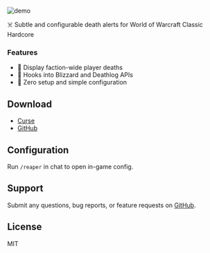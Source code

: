 ![demo](https://i.imgur.com/SEbpjpI.gif)

☠️ Subtle and configurable death alerts for World of Warcraft Classic Hardcore

### Features
* 📢 Display faction-wide player deaths
* 🤝 Hooks into Blizzard and Deathlog APIs
* 🚀 Zero setup and simple configuration

## Download
* [Curse](https://www.curseforge.com/wow/addons/reaper-death-alerts)
* [GitHub](https://github.com/williamgrosset/reaper/releases/latest)

## Configuration
Run `/reaper` in chat to open in-game config.

## Support
Submit any questions, bug reports, or feature requests on [GitHub](https://github.com/williamgrosset/reaper/issues).

## License
MIT